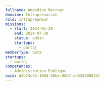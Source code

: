 ```yaml
---
fullname: Amandine Berruer
domaine: Intraprenariat
role: Intrapreuneur
missions:
  - start: 2024-01-29
    end: 2024-07-30
    status: admin
    startups:
      - partaj
memberType: beta
startups:
  - partaj
competences:
  - Administration Publique
uuid: d3b74c52-190d-40be-80d7-cd63540053bf
---
```

